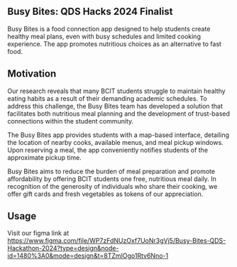 ## Busy Bites: QDS Hacks 2024 Finalist

Busy Bites is a food connection app designed to help students create healthy meal plans, even with busy schedules and limited cooking experience. The app promotes nutritious choices as an alternative to fast food.

## Motivation

Our research reveals that many BCIT students struggle to maintain healthy eating habits as a result of their demanding academic schedules. To address this challenge, the Busy Bites team has developed a solution that facilitates both nutritious meal planning and the development of trust-based connections within the student community.

The Busy Bites app provides students with a map-based interface, detailing the location of nearby cooks, available menus, and meal pickup windows. Upon reserving a meal, the app conveniently notifies students of the approximate pickup time.

Busy Bites aims to reduce the burden of meal preparation and promote affordability by offering BCIT students one free, nutritious meal daily. In recognition of the generosity of individuals who share their cooking, we offer gift cards and fresh vegetables as tokens of our appreciation.


## Usage
Visit our figma link at https://www.figma.com/file/WP7zFdNUzOxf7UoNr3gVj5/Busy-Bites-QDS-Hackathon-2024?type=design&node-id=1480%3A0&mode=design&t=8TZmIOgo1Rtv6Nno-1
